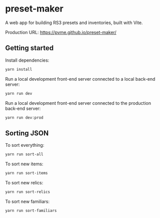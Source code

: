 # preset-maker

A web app for building RS3 presets and inventories, built with Vite.

Production URL: https://pvme.github.io/preset-maker/

## Getting started

Install dependencies:

```sh
yarn install
```

Run a local development front-end server connected to a local back-end server:

```sh
yarn run dev
```

Run a local development front-end server connected to the production back-end server:

```sh
yarn run dev:prod
```

## Sorting JSON

To sort everything:

```sh
yarn run sort-all
```

To sort new items:

```sh
yarn run sort-items
```

To sort new relics:

```sh
yarn run sort-relics
```

To sort new familiars:

```sh
yarn run sort-familiars
```
